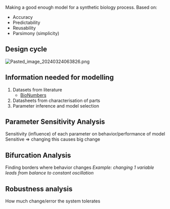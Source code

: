 Making a good enough model for a synthetic biology process.
Based on:

* Accuracy
* Predictability
* Reusability
* Parsimony (simplicity)

## Design cycle

![Pasted_image_20240324063826.png](pasted_image_20240324063826.png)

## Information needed for modelling

1. Datasets from literature
   * [BioNumbers](http://bionumbers.hms.harvard.edu/)
2. Datasheets from characterisation of parts
3. Parameter inference and model selection

## Parameter Sensitivity Analysis

Sensitivity (influence) of each parameter on behavior/performance of model
Sensitive => changing this causes big change

## Bifurcation Analysis

Finding borders where behavior changes
*Example: changing 1 variable leads from balance to constant oscillation*

## Robustness analysis

How much change/error the system tolerates
